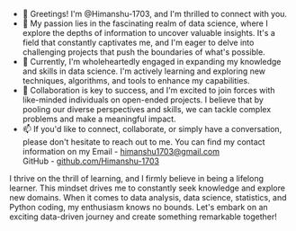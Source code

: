 - 👋 Greetings! I'm @Himanshu-1703, and I'm thrilled to connect with you.
- 👀 My passion lies in the fascinating realm of data science, where I explore the depths of information to uncover valuable insights. It's a field that constantly captivates me, and I'm eager to delve into challenging projects that push the boundaries of what's possible.
- 🌱 Currently, I'm wholeheartedly engaged in expanding my knowledge and skills in data science. I'm actively learning and exploring new techniques, algorithms, and tools to enhance my capabilities.
- 💞️ Collaboration is key to success, and I'm excited to join forces with like-minded individuals on open-ended projects. I believe that by pooling our diverse perspectives and skills, we can tackle complex problems and make a meaningful impact.
- 📫 If you'd like to connect, collaborate, or simply have a conversation, please don't hesitate to reach out to me. You can find my contact information on my 
Email - himanshu1703@gmail.com                           
GitHub - [github.com/Himanshu-1703](github.com/Himanshu-1703)
  
I thrive on the thrill of learning, and I firmly believe in being a lifelong learner. This mindset drives me to constantly seek knowledge and explore new domains. When it comes to data analysis, data science, statistics, and Python coding, my enthusiasm knows no bounds. Let's embark on an exciting data-driven journey and create something remarkable together!
<!---
Himanshu-1703/Himanshu-1703 is a ✨ special ✨ repository because its `README.md` (this file) appears on your GitHub profile.
You can click the Preview link to take a look at your changes.
--->
